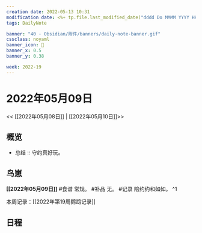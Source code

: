 ```yaml
---
creation date: 2022-05-13 10:31
modification date: <%+ tp.file.last_modified_date("dddd Do MMMM YYYY HH:mm:ss") %>
tags: DailyNote

banner: "40 - Obsidian/附件/banners/daily-note-banner.gif"
cssclass: noyaml
banner_icon: 💌
banner_x: 0.5
banner_y: 0.38

week: 2022-19
---
```


# 2022年05月09日

<< [[2022年05月08日]] | [[2022年05月10日]]>>


## 概览
- 总结 :: 守约真好玩。
## 鸟崽
**[[2022年05月09日]]**
#食谱 常规。
#补品 无。
#记录 陪约约和如如。
^1

本周记录：[[2022年第19周鹦鹉记录]]

## 日程
